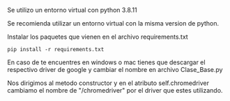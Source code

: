 Se utilizo un entorno virtual con python 3.8.11 

Se recomienda utilizar un entorno virtual con la misma version de python.


Instalar los paquetes que vienen en el archivo requirements.txt

    pip install -r requirements.txt



En caso de te encuentres en windows o mac tienes que descargar el 
respectivo driver de google y cambiar el nombre en archivo Clase_Base.py

Nos dirigimos al metodo constructor y en el atributo self.chromedriver cambiamo el nombre de "/chromedriver" por el driver que estes utilizando.

